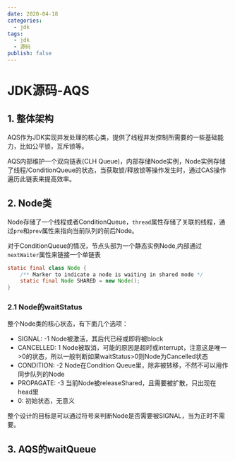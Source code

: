 ```yaml
---
date: 2020-04-18
categories:
  - jdk
tags:
  - jdk
  - 源码
publish: false
---
```


# JDK源码-AQS

## 1. 整体架构

AQS作为JDK实现并发处理的核心类，提供了线程并发控制所需要的一些基础能力，比如公平锁，互斥锁等。

AQS内部维护一个双向链表(CLH Queue)，内部存储Node实例，Node实例存储了线程/ConditionQueue的状态，当获取锁/释放锁等操作发生时，通过CAS操作遍历此链表来提高效率。

## 2. Node类

Node存储了一个线程或者ConditionQueue，```thread```属性存储了关联的线程，通过```pre```和```prev```属性来指向当前队列的前后Node。

对于ConditionQueue的情况，节点头部为一个静态实例Node,内部通过```nextWaiter```属性来链接一个单链表

```java
static final class Node {
    /** Marker to indicate a node is waiting in shared mode */
    static final Node SHARED = new Node();
}
```

### 2.1 Node的waitStatus

整个Node类的核心状态，有下面几个选项：

- SIGNAL: -1 Node被激活，其后代已经或即将被block
- CANCELLED: 1 Node被取消，可能的原因是超时或interrupt，注意这是唯一>0的状态，所以一般判断如果waitStatus>0则Node为Cancelled状态
- CONDITION: -2 Node在Condition Queue里，除非被转移，不然不可以用作同步队列的Node
- PROPAGATE: -3 当前Node被releaseShared，且需要被扩散，只出现在head里
- 0: 初始状态，无意义

整个设计的目标是可以通过符号来判断Node是否需要被SIGNAL，当为正时不需要。

## 3. AQS的waitQueue

